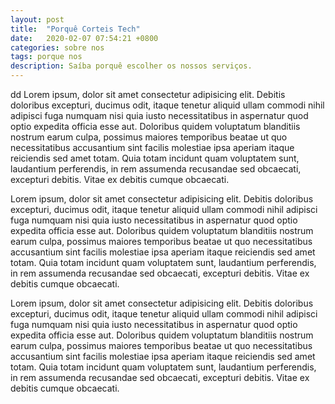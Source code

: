 ```yaml
---
layout: post
title:  "Porquê Corteis Tech"
date:   2020-02-07 07:54:21 +0800
categories: sobre nos
tags: porque nos
description: Saíba porquê escolher os nossos serviços.
---
```

dd
Lorem ipsum, dolor sit amet consectetur adipisicing elit. Debitis doloribus excepturi, ducimus odit, itaque tenetur aliquid ullam commodi nihil adipisci fuga numquam nisi quia iusto necessitatibus in aspernatur quod optio expedita officia esse aut. Doloribus quidem voluptatum blanditiis nostrum earum culpa, possimus maiores temporibus beatae ut quo necessitatibus accusantium sint facilis molestiae ipsa aperiam itaque reiciendis sed amet totam. Quia totam incidunt quam voluptatem sunt, laudantium perferendis, in rem assumenda recusandae sed obcaecati, excepturi debitis. Vitae ex debitis cumque obcaecati.

Lorem ipsum, dolor sit amet consectetur adipisicing elit. Debitis doloribus excepturi, ducimus odit, itaque tenetur aliquid ullam commodi nihil adipisci fuga numquam nisi quia iusto necessitatibus in aspernatur quod optio expedita officia esse aut. Doloribus quidem voluptatum blanditiis nostrum earum culpa, possimus maiores temporibus beatae ut quo necessitatibus accusantium sint facilis molestiae ipsa aperiam itaque reiciendis sed amet totam. Quia totam incidunt quam voluptatem sunt, laudantium perferendis, in rem assumenda recusandae sed obcaecati, excepturi debitis. Vitae ex debitis cumque obcaecati.

Lorem ipsum, dolor sit amet consectetur adipisicing elit. Debitis doloribus excepturi, ducimus odit, itaque tenetur aliquid ullam commodi nihil adipisci fuga numquam nisi quia iusto necessitatibus in aspernatur quod optio expedita officia esse aut. Doloribus quidem voluptatum blanditiis nostrum earum culpa, possimus maiores temporibus beatae ut quo necessitatibus accusantium sint facilis molestiae ipsa aperiam itaque reiciendis sed amet totam. Quia totam incidunt quam voluptatem sunt, laudantium perferendis, in rem assumenda recusandae sed obcaecati, excepturi debitis. Vitae ex debitis cumque obcaecati.
